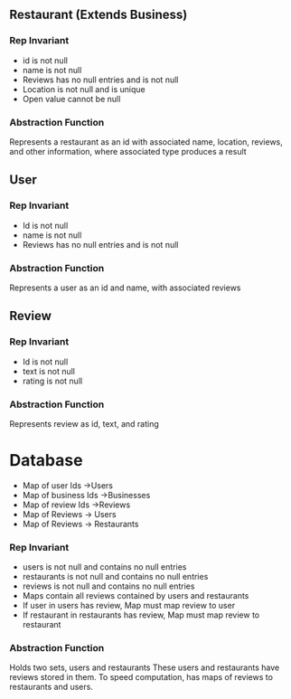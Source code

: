 ## Restaurant (Extends Business)
### Rep Invariant
* id is not null
* name is not null
* Reviews has no null entries and is not null
* Location is not null and is unique
* Open value cannot be null
### Abstraction Function
Represents a restaurant as an id with associated name, location, reviews, and other information, where associated type produces a result

## User
### Rep Invariant
* Id is not null
* name is not null
* Reviews has no null entries and is not null
### Abstraction Function
Represents a user as an id and name, with associated reviews

## Review
### Rep Invariant
* Id is not null
* text is not null
* rating is not null
### Abstraction Function
Represents review as id, text, and rating

# Database
* Map of user Ids ->Users
* Map of business Ids ->Businesses
* Map of review Ids ->Reviews
* Map of Reviews -> Users
* Map of Reviews -> Restaurants

### Rep Invariant
* users is not null and contains no null entries
* restaurants is not null and contains no null entries
* reviews is not null and contains no null entries
* Maps contain all reviews contained by users and restaurants
* If user in users has review, Map must map review to user
* If restaurant in restaurants has review, Map must map review to restaurant

### Abstraction Function
Holds two sets, users and restaurants
These users and restaurants have reviews stored in them. To speed computation, has maps of reviews to restaurants and users.
